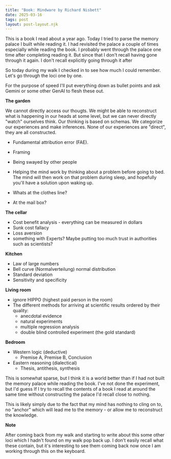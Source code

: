 ```yaml
---
title: "Book: Mindware by Richard Nisbett"
date: 2025-03-16
tags: post
layout: post-layout.njk
---
```


This is a book I read about a year ago. Today I tried 
to parse the memory palace I built while reading it.
I had revisited the palace a couple of times especially while 
reading the book. I probably went through the palace one time after 
completing reading it. But since that I don't recall having gone through it again.
I don't recall explicitly going through it after 

So today during my walk I checked in to see how much I could remember.
Let's go through the loci one by one.

For the purpose of speed I'll put everything down as bullet points and 
ask Gemini or some other GenAI to flesh these out.

**The garden**

We cannot directly access our thougts. We might be able to reconstruct what 
is happening in our heads at some level, but we can never directly "watch" ourselves think.
Our thinking is based on schemas. We categorize our experiences and make inferences. None 
of our experiences are "direct", they are all constructed.

- Fundamental attribution error (FAE).
- Framing
- Being swayed by other people
- Helping the mind work by thinking about a problem before going to bed.
  The mind will then work on that problem during sleep, and hopefully
  you'll have a solution upon waking up.

- Whats at the clothes line?
- At the mail box?

**The cellar**

- Cost benefit analysis - everything can be measured in dollars
- Sunk cost fallacy
- Loss aversion 
- something with Experts? Maybe putting too much trust in authorities such as scientists?

**Kitchen**

- Law of large numbers
- Bell curve (Normalverteilung) normal distribution
- Standard deviation
- Sensitivity and specificity

**Living room**

- ignore HIPPO (highest paid person in the room)
- The different methods for arriving at scientific results ordered by their quality:
    - anecdotal evidence 
    - natural experiments
    - multiple regression analysis 
    - double blind controlled experiment (the gold standard)

**Bedroom**

- Western logic (deductive)
    - Premise A, Premise B, Conclusion
- Eastern reasoning (dialectical)
    - Thesis, antithesis, synthesis

This is somewhat sparse, but I think it is a world better than if I had not
built the memory palace while reading the book. I've not done the experiment,
but I'd guess If I try to recall the contents of a book I read at around the
same time without constructing the palace I'd recall close to nothing.

This is likely simply due to the fact that my mind has nothing to cling on to,
no "anchor" which will lead me to the memory - or allow me to reconstruct the
knowledge.

**Note**

After coming back from my walk and starting to write about this some other loci
which I hadn't found on my walk pop back up. I don't easily recall what these
contain, but it's interesting to see them coming back now once I am working
through this on the keyboard.
